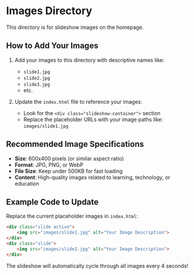 # Images Directory

This directory is for slideshow images on the homepage.

## How to Add Your Images

1. Add your images to this directory with descriptive names like:
   - `slide1.jpg`
   - `slide2.jpg`
   - `slide3.jpg`
   - etc.

2. Update the `index.html` file to reference your images:
   - Look for the `<div class="slideshow-container">` section
   - Replace the placeholder URLs with your image paths like: `images/slide1.jpg`

## Recommended Image Specifications

- **Size**: 600x400 pixels (or similar aspect ratio)
- **Format**: JPG, PNG, or WebP
- **File Size**: Keep under 500KB for fast loading
- **Content**: High-quality images related to learning, technology, or education

## Example Code to Update

Replace the current placeholder images in `index.html`:

```html
<div class="slide active">
    <img src="images/slide1.jpg" alt="Your Image Description">
</div>
<div class="slide">
    <img src="images/slide2.jpg" alt="Your Image Description">
</div>
```

The slideshow will automatically cycle through all images every 4 seconds!